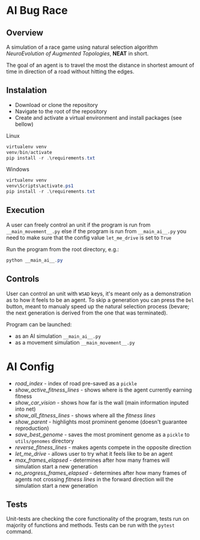 # AI Bug Race

## Overview
A simulation of a race game using natural selection algorithm *NeuroEvolution of Augmented Topologies*, **NEAT** in short.

The goal of an agent is to travel the most the distance in shortest amount of time in direction of a road without hitting the edges.

## Instalation
- Download or clone the repository
- Navigate to the root of the repository
- Create and activate a virtual environment and install packages (see bellow)

Linux
```ps1
virtualenv venv
venv/bin/activate
pip install -r .\requirements.txt
```
Windows
```ps1
virtualenv venv
venv\Scripts\activate.ps1
pip install -r .\requirements.txt
```


## Execution
A user can freely control an unit if the program is run from `__main_movement__.py` else if the program is run from `__main_ai__.py` you need to make sure that the config value `let_me_drive` is set to  `True`
  
Run the program from the root directory, e.g.:
```ps1 
python __main_ai__.py
```

## Controls
User can control an unit with `WSAD` keys, it's meant only as a demonstration as to how it feels to be an agent.
To skip a generation you can press the `Del` button, meant to manualy speed up the natural selection process (bevare; the next generation is derived from the one that was terminated).

Program can be launched:
- as an AI simulation `__main_ai__.py`
- as a movement simulation `__main_movement__.py`
  
# AI Config 

- *road_index*
        - index of road pre-saved as a `pickle` 
- *show_active_fitness_lines* 
        - shows where is the agent currently earning fitness
- *show_car_vision* 
        - shows how far is the wall (main information inputed into net)
- *show_all_fitness_lines* 
        - shows where all the *fitness lines*
- *show_parent* 
        - highlights most prominent genome (doesn't guarantee reproduction)
- *save_best_genome* 
        - saves the most prominent genome as a `pickle` to `utils/genomes` directory 
- *reverse_fitness_lines* 
        - makes agents compete in the opposite direction 
- *let_me_drive* 
        - allows user to try what it feels like to be an agent
- *max_frames_elapsed* 
        - determines after how many frames will simulation start a new generation
- *no_progress_frames_elapsed* 
        - determines after how many frames of agents not crossing *fitness lines* in the forward direction will the simulation start a new generation

## Tests
Unit-tests are checking the core functionality of the program, tests run on majority of functions and methods. Tests can be run with the `pytest` command.